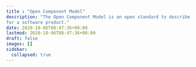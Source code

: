 ```yaml
---
title : "Open Component Model"
description: "The Open Component Model is an open standard to describe the software artifacts which must be delivered
for a software product."
date: 2020-10-06T08:47:36+00:00
lastmod: 2020-10-06T08:47:36+00:00
draft: false
images: []
sidebar:
  collapsed: true
---
```

